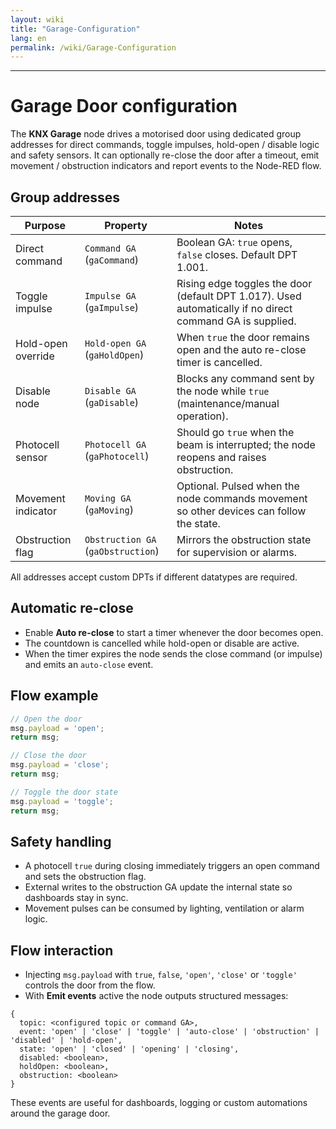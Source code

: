 ```yaml
---
layout: wiki
title: "Garage-Configuration"
lang: en
permalink: /wiki/Garage-Configuration
---
```

---
# Garage Door configuration
The **KNX Garage** node drives a motorised door using dedicated group addresses for direct commands, toggle impulses, hold-open / disable logic and safety sensors. It can optionally re-close the door after a timeout, emit movement / obstruction indicators and report events to the Node-RED flow.
## Group addresses
| Purpose | Property | Notes |
| -- | -- | -- |
| Direct command | `Command GA` (`gaCommand`) | Boolean GA: `true` opens, `false` closes. Default DPT 1.001. |
| Toggle impulse | `Impulse GA` (`gaImpulse`) | Rising edge toggles the door (default DPT 1.017). Used automatically if no direct command GA is supplied. |
| Hold-open override | `Hold-open GA` (`gaHoldOpen`) | When `true` the door remains open and the auto re-close timer is cancelled. |
| Disable node | `Disable GA` (`gaDisable`) | Blocks any command sent by the node while `true` (maintenance/manual operation). |
| Photocell sensor | `Photocell GA` (`gaPhotocell`) | Should go `true` when the beam is interrupted; the node reopens and raises obstruction. |
| Movement indicator | `Moving GA` (`gaMoving`) | Optional. Pulsed when the node commands movement so other devices can follow the state. |
| Obstruction flag | `Obstruction GA` (`gaObstruction`) | Mirrors the obstruction state for supervision or alarms. |
All addresses accept custom DPTs if different datatypes are required.
## Automatic re-close
* Enable **Auto re-close** to start a timer whenever the door becomes open.
* The countdown is cancelled while hold-open or disable are active.
* When the timer expires the node sends the close command (or impulse) and emits an `auto-close` event.
## Flow example
```javascript
// Open the door
msg.payload = 'open';
return msg;
```
```javascript
// Close the door
msg.payload = 'close';
return msg;
```
```javascript
// Toggle the door state
msg.payload = 'toggle';
return msg;
```
## Safety handling
* A photocell `true` during closing immediately triggers an open command and sets the obstruction flag.
* External writes to the obstruction GA update the internal state so dashboards stay in sync.
* Movement pulses can be consumed by lighting, ventilation or alarm logic.
## Flow interaction
* Injecting `msg.payload` with `true`, `false`, `'open'`, `'close'` or `'toggle'` controls the door from the flow.
* With **Emit events** active the node outputs structured messages:
```
{
  topic: <configured topic or command GA>,
  event: 'open' | 'close' | 'toggle' | 'auto-close' | 'obstruction' | 'disabled' | 'hold-open',
  state: 'open' | 'closed' | 'opening' | 'closing',
  disabled: <boolean>,
  holdOpen: <boolean>,
  obstruction: <boolean>
}
```
These events are useful for dashboards, logging or custom automations around the garage door.
